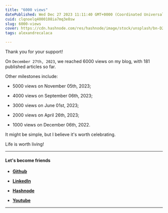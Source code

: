 ```yaml
---
title: "6000 views"
datePublished: Wed Dec 27 2023 11:11:40 GMT+0000 (Coordinated Universal Time)
cuid: clqnoelq4000108ia7mq3e8sw
slug: 6000-views
cover: https://cdn.hashnode.com/res/hashnode/image/stock/unsplash/bn-D2bCvpik/upload/65e9726057bd11cffaf5f7783cac467c.jpeg
tags: alexandrecalaca

---
```


Thank you for your support!

On `December 27th, 2023`, we reached 6000 views on my blog, with 181 published articles so far.

Other milestones include:

* 5000 views on November 05th, 2023;
    
* 4000 views on September 06th, 2023;
    
* 3000 views on June 01st, 2023;
    
* 2000 views on April 26th, 2023;
    
* 1000 views on December 06th, 2022.
    

It might be simple, but I believe it's worth celebrating.

Life is worth living!

---

#### Let's become friends

* [**Github**](https://github.com/alexcalaca)
    
* [**LinkedIn**](https://linkedin.com/in/alexandrecalacaofficial)
    
* [**Hashnode**](https://hashnode.com/onboard?next=/@alexandrecalaca)
    
* [**Youtube**](https://www.youtube.com/@alexandrecalacaofficial)
    

---